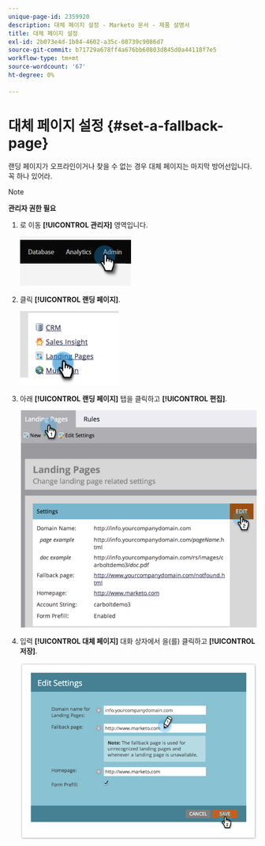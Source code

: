 ```yaml
---
unique-page-id: 2359920
description: 대체 페이지 설정 - Marketo 문서 - 제품 설명서
title: 대체 페이지 설정
exl-id: 2b073e4d-1b84-4602-a35c-08739c9086d7
source-git-commit: b71729a678ff4a676bb60803d845d0a44118f7e5
workflow-type: tm+mt
source-wordcount: '67'
ht-degree: 0%

---
```


# 대체 페이지 설정 {#set-a-fallback-page}

랜딩 페이지가 오프라인이거나 찾을 수 없는 경우 대체 페이지는 마지막 방어선입니다. 꼭 하나 있어라.

>[!NOTE]
>
>**관리자 권한 필요**

1. 로 이동 **[!UICONTROL 관리자]** 영역입니다.

   ![](assets/set-a-fallback-page-1.png)

1. 클릭 **[!UICONTROL 랜딩 페이지]**.

   ![](assets/set-a-fallback-page-2.png)

1. 아래 **[!UICONTROL 랜딩 페이지]** 탭을 클릭하고 **[!UICONTROL 편집]**.

   ![](assets/set-a-fallback-page-3.png)

1. 입력 **[!UICONTROL 대체 페이지]** 대화 상자에서 을(를) 클릭하고 **[!UICONTROL 저장]**.

   ![](assets/set-a-fallback-page-4.png)

